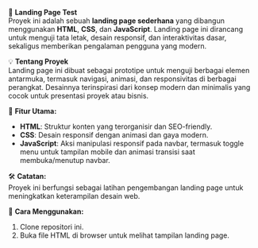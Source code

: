 🌟 **Landing Page Test**  
Proyek ini adalah sebuah **landing page sederhana** yang dibangun menggunakan **HTML**, **CSS**, dan **JavaScript**. Landing page ini dirancang untuk menguji tata letak, desain responsif, dan interaktivitas dasar, sekaligus memberikan pengalaman pengguna yang modern.  

💡 **Tentang Proyek**  
Landing page ini dibuat sebagai prototipe untuk menguji berbagai elemen antarmuka, termasuk navigasi, animasi, dan responsivitas di berbagai perangkat. Desainnya terinspirasi dari konsep modern dan minimalis yang cocok untuk presentasi proyek atau bisnis.  

🎯 **Fitur Utama:**  
- **HTML**: Struktur konten yang terorganisir dan SEO-friendly.  
- **CSS**: Desain responsif dengan animasi dan gaya modern.  
- **JavaScript**: Aksi manipulasi responsif pada navbar, termasuk toggle menu untuk tampilan mobile dan animasi transisi saat membuka/menutup navbar.  

🛠 **Catatan:**  
Proyek ini berfungsi sebagai latihan pengembangan landing page untuk meningkatkan keterampilan desain web.  

📂 **Cara Menggunakan:**  
1. Clone repositori ini.  
2. Buka file HTML di browser untuk melihat tampilan landing page.
